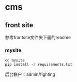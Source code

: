 # cms

## front site
参考frontsite文件夹下面的readme


### mysite
```
cd mysite
pip install -r requirements.txt
```
后台帐户：admin/fighting

